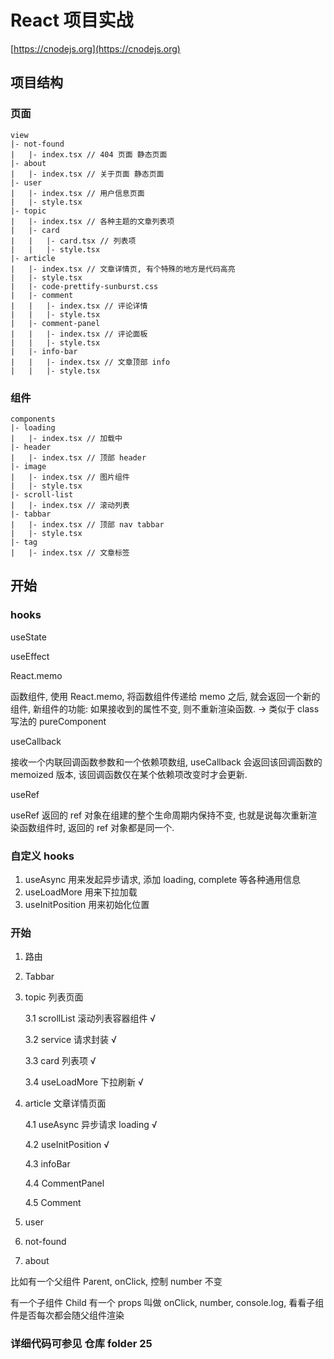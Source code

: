 # React 项目实战

[https://cnodejs.org](https://cnodejs.org)

## 项目结构

### 页面

```
view
|- not-found
|   |- index.tsx // 404 页面 静态页面
|- about
|   |- index.tsx // 关于页面 静态页面
|- user
|   |- index.tsx // 用户信息页面
|   |- style.tsx
|- topic
|   |- index.tsx // 各种主题的文章列表项
|   |- card
|   |   |- card.tsx // 列表项
|   |   |- style.tsx
|- article
|   |- index.tsx // 文章详情页, 有个特殊的地方是代码高亮
|   |- style.tsx
|   |- code-prettify-sunburst.css
|   |- comment
|   |   |- index.tsx // 评论详情
|   |   |- style.tsx
|   |- comment-panel
|   |   |- index.tsx // 评论面板
|   |   |- style.tsx
|   |- info-bar
|   |   |- index.tsx // 文章顶部 info
|   |   |- style.tsx
```

### 组件

```
components
|- loading
|   |- index.tsx // 加载中
|- header
|   |- index.tsx // 顶部 header
|- image
|   |- index.tsx // 图片组件
|   |- style.tsx
|- scroll-list
|   |- index.tsx // 滚动列表
|- tabbar
|   |- index.tsx // 顶部 nav tabbar
|   |- style.tsx
|- tag
|   |- index.tsx // 文章标签
```

## 开始

### hooks

useState

useEffect

React.memo

函数组件, 使用 React.memo, 将函数组件传递给 memo 之后, 就会返回一个新的组件, 新组件的功能: 如果接收到的属性不变, 则不重新渲染函数. -> 类似于 class 写法的 pureComponent

useCallback

接收一个内联回调函数参数和一个依赖项数组, useCallback 会返回该回调函数的 memoized 版本, 该回调函数仅在某个依赖项改变时才会更新.

useRef

useRef 返回的 ref 对象在组建的整个生命周期内保持不变, 也就是说每次重新渲染函数组件时, 返回的 ref 对象都是同一个.

### 自定义 hooks

1. useAsync 用来发起异步请求, 添加 loading, complete 等各种通用信息
2. useLoadMore 用来下拉加载
3. useInitPosition 用来初始化位置

### 开始

1. 路由

2. Tabbar

3. topic 列表页面

   3.1 scrollList 滚动列表容器组件 √

   3.2 service 请求封装 √

   3.3 card 列表项 √

   3.4 useLoadMore 下拉刷新 √

4. article 文章详情页面

   4.1 useAsync 异步请求 loading √

   4.2 useInitPosition √

   4.3 infoBar

   4.4 CommentPanel

   4.5 Comment

5. user

6. not-found

7. about

比如有一个父组件 Parent, onClick, 控制 number 不变

有一个子组件 Child 有一个 props 叫做 onClick, number, console.log, 看看子组件是否每次都会随父组件渲染

### 详细代码可参见 仓库 folder 25
